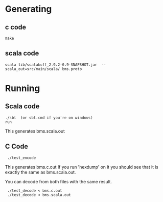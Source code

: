 
# Generating 

## c code

    make

## scala code

    scala lib/scalabuff_2.9.2-0.9-SNAPSHOT.jar  --scala_out=src/main/scala/ bms.proto

# Running

## Scala code

    ./sbt  (or sbt.cmd if you're on windows)
    run
    
This generates bms.scala.out    
    
## C Code

     ./test_encode

This generates bms.c.out  If you run 'hexdump' on it you should see that it is exactly
the same as bms.scala.out.

You can decode from both files with the same result.

     ./test_decode < bms.c.out
     ./test_decode < bms.scala.out

     
    
    
